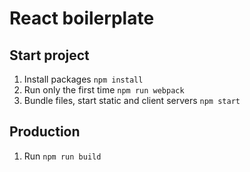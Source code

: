 # React boilerplate

## Start project

1. Install packages `npm install`
2. Run only the first time `npm run webpack`
3. Bundle files, start static and client servers `npm start`

## Production

1. Run `npm run build`
